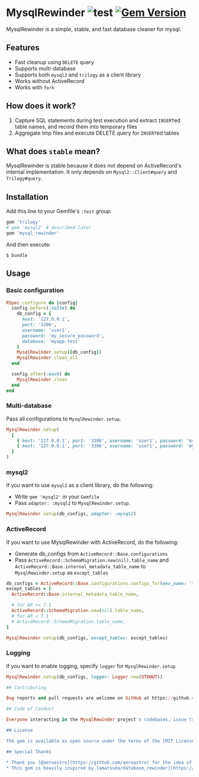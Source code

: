 # MysqlRewinder ![test](https://github.com/github/docs/actions/workflows/test.yml/badge.svg) [![Gem Version](https://badge.fury.io/rb/mysql_rewinder.svg)](https://badge.fury.io/rb/mysql_rewinder)

MysqlRewinder is a simple, stable, and fast database cleaner for mysql.

## Features

* Fast cleanup using `DELETE` query
* Supports multi-database
* Supports both `mysql2` and `trilogy` as a client library
* Works without ActiveRecord
* Works with `fork`

## How does it work?

1. Capture SQL statements during test execution and extract `INSERT`ed table names, and record them into temporary files
2. Aggregate tmp files and execute DELETE query for `INSERT`ed tables

## What does `stable` mean?

MysqlRewinder is stable because it does not depend on ActiveRecord's internal implementation.
It only depends on `Mysql2::Client#query` and `Trilogy#query`.

## Installation

Add this line to your Gemfile's `:test` group:

```ruby
gem 'trilogy'
# gem 'mysql2' # described later
gem 'mysql_rewinder'
```

And then execute:

```shell
$ bundle
```

## Usage

### Basic configuration

```ruby
RSpec.configure do |config|
  config.before(:suite) do
    db_config = {
      host: '127.0.0.1',
      port: '3306',
      username: 'user1',
      password: 'my_secure_password',
      database: 'myapp-test'
    }
    MysqlRewinder.setup([db_config])
    MysqlRewinder.clean_all
  end

  config.after(:each) do
    MysqlRewinder.clean
  end
end
```

### Multi-database

Pass all configurations to `MysqlRewinder.setup`.

```ruby
MysqlRewinder.setup(
  [
    { host: '127.0.0.1', port: '3306', username: 'user1', password: 'my_secure_password', database: 'myapp-test-shard1' },
    { host: '127.0.0.1', port: '3306', username: 'user1', password: 'my_secure_password', database: 'myapp-test-shard2' },
  ]
)
```

### mysql2

If you want to use `mysql2` as a client library, do the following:

* Write `gem 'mysql2'` in your `Gemfile`
* Pass `adapter: :mysql2` to `MysqlRewinder.setup`.

```ruby
MysqlRewinder.setup(db_configs, adapter: :mysql2)
```

### ActiveRecord

If you want to use MysqlRewinder with ActiveRecord, do the following:

* Generate db_configs from `ActiveRecord::Base.configurations`
* Pass `ActiveRecord::SchemaMigration.new(nil).table_name` and `ActiveRecord::Base.internal_metadata_table_name` to `MysqlRewinder.setup` as `except_tables`

```ruby
db_configs = ActiveRecord::Base.configurations.configs_for(env_name: 'test').map(&:configuration_hash)
except_tables = [
  ActiveRecord::Base.internal_metadata_table_name,

  # for AR >= 7.1
  ActiveRecord::SchemaMigration.new(nil).table_name,
  # for AR < 7.1
  # ActiveRecord::SchemaMigration.table_name,
]

MysqlRewinder.setup(db_configs, except_tables: except_tables)
```

### Logging

If you want to enable logging, specify `logger` for `MysqlRewinder.setup`

```ruby
MysqlRewinder.setup(db_configs, logger: Logger.new(STDOUT))

## Contributing

Bug reports and pull requests are welcome on GitHub at https://github.com/DeNA/mysql_rewinder. This project is intended to be a safe, welcoming space for collaboration, and contributors are expected to adhere to the [code of conduct](https://github.com/DeNA/mysql_rewinder/blob/trunk/CODE_OF_CONDUCT.md).

## Code of Conduct

Everyone interacting in the MysqlRewinder project's codebases, issue trackers, chat rooms and mailing lists is expected to follow the [code of conduct](https://github.com/DeNA/mysql_rewinder/blob/trunk/CODE_OF_CONDUCT.md).

## License

The gem is available as open source under the terms of the [MIT License](https://opensource.org/licenses/MIT).

## Special Thanks

* Thank you [@aeroastro](https://github.com/aeroastro) for the idea of using temporary files
* This gem is heavily inspired by [amatsuda/database_rewinder](https://github.com/amatsuda/database_rewinder).
